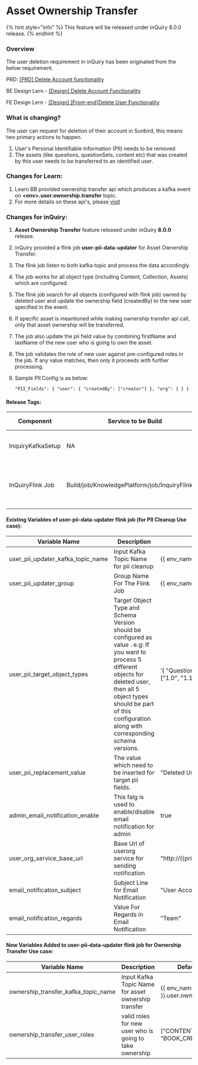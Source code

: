 # Asset Ownership Transfer

{% hint style="info" %}
This feature will be released under inQuiry 8.0.0 release.
{% endhint %}

### Overview <a href="#overview" id="overview"></a>

The user deletion requirement in inQuiry has been originated from the below requirement.

PRD: [\[PRD\] Delete Account functionality](https://project-sunbird.atlassian.net/wiki/spaces/SBDES/pages/3351969808)

BE Design Lern - [\[Design\] Delete Account Functionality](https://project-sunbird.atlassian.net/wiki/spaces/SBDES/pages/3354492949)

FE Design Lern - [\[Design\] \[Front-end\]Delete User Functionality](https://project-sunbird.atlassian.net/wiki/spaces/SUN/pages/3359146039)

### What is changing? <a href="#what-is-changing" id="what-is-changing"></a>

The user can request for deletion of their account in Sunbird, this means two primary actions to happen.

1. User's Personal Identifiable Information (PII) needs to be removed
2. The assets (like questions, questionSets, content etc) that was created by this user needs to be transferred to an identified user.

### Changes for Learn: <a href="#scope-for-inquiry" id="scope-for-inquiry"></a>

1. Learn BB provided ownership transfer api which produces a kafka event on **\<env>.user.ownership.transfer** topic.
2. For more details on these api's, please [visit](https://lern.sunbird.org/)&#x20;

### Changes for inQuiry: <a href="#scope-for-inquiry" id="scope-for-inquiry"></a>

1. **Asset Ownership Transfer** feature released under inQuiry **8.0.0** release.
2. inQuiry provided a flink job **user-pii-data-updater** for Asset Ownership Transfer.
3. The flink job listen to both kafka topic and process the data accordingly.
4. The job works for all object type (including Content, Collection, Assets) which are configured.
5. The flink job search for all objects (configured with flink job) owned by deleted user and update the ownership field (createdBy) to the new user specified  in the event.
6. If specific asset is meantioned while making ownership transfer api call, only that asset ownership will be transferred.
7. The job also update the pii field value by combining firstName and lastName of the new user who is going to own the asset.
8. The job validates the role of new user against pre-configured roles in the job. If any value matches, then only it proceeds with further processing.
9.  Sample PII Config is as below:

    `"PII_Fields": { "user": { "createdBy": ["creator"] }, "org": { } }`

#### Release Tags:

<table><thead><tr><th width="118">Component</th><th width="114">Service to be Build</th><th>Build Tag</th><th>Deploy Job</th><th>Deployment Tag</th><th>Comment</th></tr></thead><tbody><tr><td>InquiryKafkaSetup</td><td>NA</td><td>NA</td><td>Deploy/job/dev/job/KnowledgePlatform/job/InquiryKafkaSetup/</td><td>TO BE UPDATED</td><td>A new kafka topic <strong>&#x3C;env>.user.ownership.transfer</strong> has to be created for user-pii-data-updater flink job</td></tr><tr><td>InQuiryFlink Job</td><td>Build/job/KnowledgePlatform/job/InquiryFlinkJob</td><td>TO BE UPDATED</td><td>Deploy/job/dev/job/KnowledgePlatform/job/InquiryFlinkJob/</td><td>TO BE UPDATED</td><td>Flink Job <strong>user-pii-data-updater</strong> is modified to support ownership transfer use case<br><br>Config File Reference For Above Job: TO BE UPDATED</td></tr></tbody></table>

#### &#x20;Existing Variables of user-pii-data-updater flink job (for PII Cleanup Use case): <a href="#document-release-version" id="document-release-version"></a>

| Variable Name                          | Description                                                                                                                                                                                                                                    | Default Value                                                     |
| -------------------------------------- | ---------------------------------------------------------------------------------------------------------------------------------------------------------------------------------------------------------------------------------------------- | ----------------------------------------------------------------- |
| user\_pii\_updater\_kafka\_topic\_name | Input Kafka Topic Name for pii cleanup                                                                                                                                                                                                         | \{{ env\_name \}}.delete.user                                     |
| user\_pii\_updater\_group              | Group Name For The Flink Job                                                                                                                                                                                                                   | \{{ env\_name \}}-user-pii-updater-group                          |
| user\_pii\_target\_object\_types       | Target Object Type and Schema Version should be configured as value . e.g: If you want to process 5 different objects for deleted user, then all 5 object types should be part of this configuration along with corresponding schema versions. | '{ "Question": \["1.0", "1.1"], "QuestionSet": \["1.0", "1.1"] }' |
| user\_pii\_replacement\_value          | The value which need to be inserted for target pii fields.                                                                                                                                                                                     | "Deleted User"                                                    |
| admin\_email\_notification\_enable     | This falg is used to enable/disable email notification for admin                                                                                                                                                                               | true                                                              |
| user\_org\_service\_base\_url          | Base Url of userorg service for sending notification                                                                                                                                                                                           | "http://\{{private\_ingressgateway\_ip\}}/userorg"                |
| email\_notification\_subject           | Subject Line for Email Notification                                                                                                                                                                                                            | "User Account Deletion Notification"                              |
| email\_notification\_regards           | Value For Regards in Email Notification                                                                                                                                                                                                        | "Team"                                                            |

#### New Variables Added to user-pii-data-updater flink job for Ownership Transfer Use case: <a href="#document-release-version" id="document-release-version"></a>

| Variable Name                           | Description                                             | Default Value                             |
| --------------------------------------- | ------------------------------------------------------- | ----------------------------------------- |
| ownership\_transfer\_kafka\_topic\_name | Input Kafka Topic Name for asset ownership transfer     | \{{ env\_name \}}.user.ownership.transfer |
| ownership\_transfer\_user\_roles        | valid roles for new user who is going to take ownership | \["CONTENT\_CREATOR", "BOOK\_CREATOR"]    |

